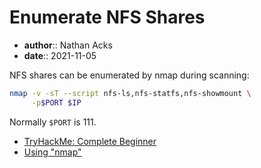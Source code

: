 # Enumerate NFS Shares

* **author**:: Nathan Acks
* **date**:: 2021-11-05

NFS shares can be enumerated by nmap during scanning:

```bash
nmap -v -sT --script nfs-ls,nfs-statfs,nfs-showmount \
     -p$PORT $IP
```

Normally `$PORT` is 111.

* [TryHackMe: Complete Beginner](tryhackme-complete-beginner.md)
* [Using "nmap"](nmap.md)
